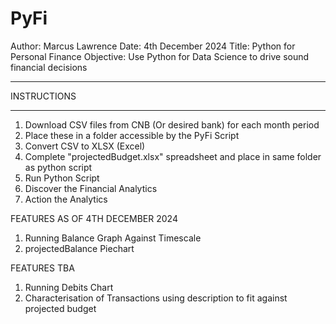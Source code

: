 # PyFi
Author: Marcus Lawrence
Date: 4th December 2024
Title: Python for Personal Finance 
Objective: Use Python for Data Science to drive sound financial decisions

************
INSTRUCTIONS
************

1. Download CSV files from CNB (Or desired bank) for each month period
2. Place these in a folder accessible by the PyFi Script
3. Convert CSV to XLSX (Excel)
4. Complete "projectedBudget.xlsx" spreadsheet and place in same folder as python script
5. Run Python Script
6. Discover the Financial Analytics
7. Action the Analytics

FEATURES AS OF 4TH DECEMBER 2024

1. Running Balance Graph Against Timescale
2. projectedBalance Piechart

FEATURES TBA
1. Running Debits Chart
2. Characterisation of Transactions using description to fit against projected budget
